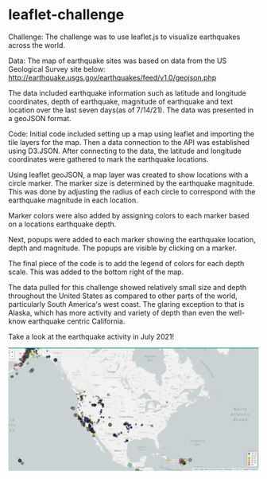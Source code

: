 # leaflet-challenge
Challenge:
The challenge was to use leaflet.js to visualize earthquakes across the world.

Data:
The map of earthquake sites was based on data from the US Geological Survey site below:
http://earthquake.usgs.gov/earthquakes/feed/v1.0/geojson.php

The data included earthquake information such as latitude and longitude coordinates, depth of earthquake, magnitude of earthquake and text location over the last seven days(as of 7/14/21).  The data was presented in a geoJSON format.


Code:
Initial code included setting up a map using leaflet and importing the tile layers for the map.  Then a data connection to the API was established using D3.JSON.  After connecting to the data, the latitude and longitude coordinates were gathered to mark the earthquake locations.

Using leaflet geoJSON, a map layer was created to show locations with a circle marker.  The marker size is determined by the earthquake magnitude.  This was done by adjusting the radius of each circle to correspond with the earthquake magnitude in each location.

Marker colors were also added by assigning colors to each marker based on a locations earthquake depth.

Next, popups were added to each marker showing the earthquake location, depth and magnitude.  The popups are visible by clicking on a marker.

The final piece of the code is to add the legend of colors for each depth scale.  This was added to the bottom right of the map.

The data pulled for this challenge showed relatively small size and depth throughout the United States as compared to other parts of the world, particularly South America's west coast.  The glaring exception to that is Alaska, which has more activity and variety of depth than even the well-know earthquake centric California.

Take a look at the earthquake activity in July 2021!

![Earthquakes North America](images/EarthquakesNorthAmericaJul21.png)